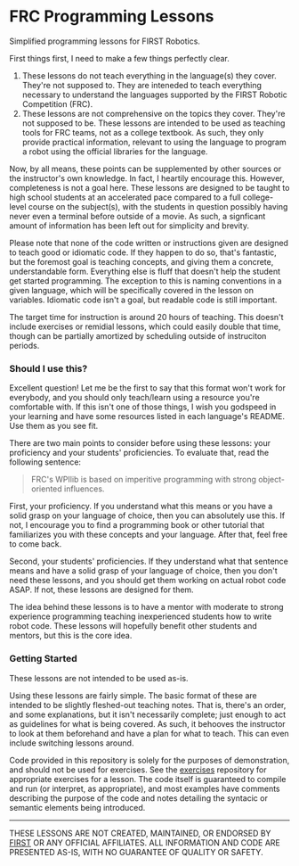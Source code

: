 # FRC Programming Lessons
Simplified programming lessons for FIRST Robotics.

First things first, I need to make a few things perfectly clear. 
1. These lessons do not teach everything in the language(s) they cover. They're 
not supposed to. They are inteneded to teach everything necessary to understand 
the languages supported by the FIRST Robotic Competition (FRC). 
2. These lessons are not comprehensive on the topics they cover. They're not 
supposed to be. These lessons are intended to be used as teaching tools for FRC 
teams, not as a college textbook. As such, they only provide practical information, 
relevant to using the language to program a robot using the official libraries 
for the language. 

Now, by all means, these points can be supplemented by other sources or the 
instructor's own knowledge. In fact, I heartily encourage this. However, 
completeness is not a goal here. These lessons are designed to be taught to 
high school students at an accelerated pace compared to a full college-level 
course on the subject(s), with the students in question possibly having never 
even a terminal before outside of a movie. As such, a signficant amount of 
information has been left out for simplicity and brevity.

Please note that none of the code written or instructions given are designed to
teach good or idiomatic code. If they happen to do so, that's fantastic, but
the foremost goal is teaching concepts, and giving them a concrete, understandable 
form. Everything else is fluff that doesn't help the student get started programming.
The exception to this is naming conventions in a given language, which will be 
specifically covered in the lesson on variables. Idiomatic code isn't a goal,
but readable code is still important.

The target time for instruction is around 20 hours of teaching. This doesn't 
include exercises or remidial lessons, which could easily double that time, 
though can be partially amortized by scheduling outside of instruciton periods.

### Should I use this?
Excellent question! Let me be the first to say that this format won't work 
for everybody, and you should only teach/learn using a resource you're comfortable 
with. If this isn't one of those things, I wish you godspeed in your learning 
and have some resources listed in each language's README. Use them as you see fit.

There are two main points to consider before using these lessons: your proficiency 
and your students' proficiencies. To evaluate that, read the following sentence:

> FRC's WPIlib is based on imperitive programming with strong object-oriented influences.

First, your proficiency. If you understand what this means or you have a solid 
grasp on your language of choice, then you can absolutely use this. If not, I 
encourage you to find a programming book or other tutorial that familiarizes 
you with these concepts and your language. After that, feel free to come back.

Second, your students' proficiencies. If they understand what that sentence 
means and have a solid grasp of your language of choice, then you don't need 
these lessons, and you should get them working on actual robot code ASAP. If not,
these lessons are designed for them.

The idea behind these lessons is to have a mentor with moderate to strong experience
programming teaching inexperienced students how to write robot code. These lessons
will hopefully benefit other students and mentors, but this is the core idea.

### Getting Started
These lessons are not intended to be used as-is.

Using these lessons are fairly simple. The basic format of these are intended to 
be slightly fleshed-out teaching notes. That is, there's an order, and some 
explanations, but it isn't necessarily complete; just enough to act as guidelines 
for what is being covered. As such, it behooves the instructor to look at them 
beforehand and have a plan for what to teach. This can even include switching 
lessons around.

Code provided in this repository is solely for the purposes of demonstration, and 
should not be used for exercises. See the [exercises](#) repository for appropriate 
exercises for a lesson. The code itself is guaranteed to compile and run (or 
interpret, as appropriate), and most examples have comments describing the purpose 
of the code and notes detailing the syntacic or semantic elements being introduced.

---

THESE LESSONS ARE NOT CREATED, MAINTAINED, OR ENDORSED BY [FIRST](https://www.firstinspires.org/)
OR ANY OFFICIAL AFFILIATES. ALL INFORMATION AND CODE ARE PRESENTED AS-IS, WITH NO GUARANTEE OF QUALITY OR
SAFETY.

